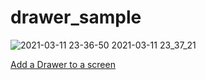 # drawer_sample

![2021-03-11 23-36-50 2021-03-11 23_37_21](https://user-images.githubusercontent.com/38596913/110804341-6fbfb380-82c3-11eb-8a99-d36c4ab229df.gif)


[Add a Drawer to a screen](https://flutter.dev/docs/cookbook/design/drawer)

